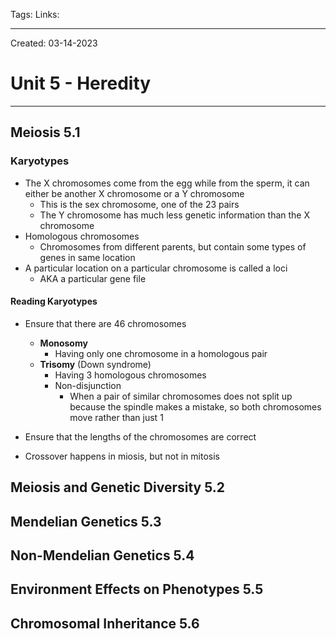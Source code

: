 Tags:
Links: 

---
Created: 03-14-2023
# Unit 5 - Heredity
---

## Meiosis 5.1
### Karyotypes
- The X chromosomes come from the egg while from the sperm, it can either be another X chromosome or a Y chromosome
	- This is the sex chromosome, one of the 23 pairs
	- The Y chromosome has much less genetic information than the X chromosome
- Homologous chromosomes
	- Chromosomes from different parents, but contain some types of genes in same location
- A particular location on a particular chromosome is called a loci
	- AKA a particular gene file
#### Reading Karyotypes
- Ensure that there are 46 chromosomes
	- **Monosomy**
		- Having only one chromosome in a homologous pair
	- **Trisomy** (Down syndrome)
		- Having 3 homologous chromosomes
		- Non-disjunction
			- When a pair of similar chromosomes does not split up because the spindle makes a mistake, so both chromosomes move rather than just 1
- Ensure that the lengths of the chromosomes are correct

- Crossover happens in miosis, but not in mitosis
## Meiosis and Genetic Diversity 5.2

## Mendelian Genetics 5.3

## Non-Mendelian Genetics 5.4

## Environment Effects on Phenotypes 5.5

## Chromosomal Inheritance 5.6
